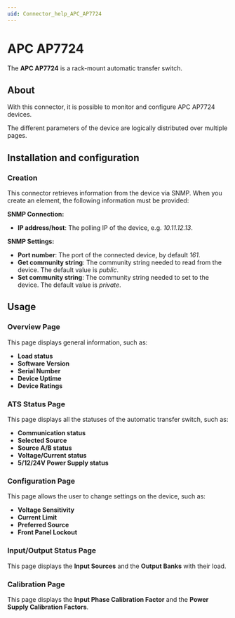 ```yaml
---
uid: Connector_help_APC_AP7724
---
```


# APC AP7724

The **APC AP7724** is a rack-mount automatic transfer switch.

## About

With this connector, it is possible to monitor and configure APC AP7724 devices.

The different parameters of the device are logically distributed over multiple pages.

## Installation and configuration

### Creation

This connector retrieves information from the device via SNMP. When you create an element, the following information must be provided:

**SNMP Connection:**

- **IP address/host**: The polling IP of the device, e.g. *10.11.12.13*.

**SNMP Settings:**

- **Port number**: The port of the connected device, by default *161*.
- **Get community string**: The community string needed to read from the device. The default value is *public*.
- **Set community string**: The community string needed to set to the device. The default value is *private*.

## Usage

### Overview Page

This page displays general information, such as:

- **Load status**
- **Software Version**
- **Serial Number**
- **Device Uptime**
- **Device Ratings**

### ATS Status Page

This page displays all the statuses of the automatic transfer switch, such as:

- **Communication status**
- **Selected Source**
- **Source A/B status**
- **Voltage/Current status**
- **5/12/24V Power Supply status**

### Configuration Page

This page allows the user to change settings on the device, such as:

- **Voltage Sensitivity**
- **Current Limit**
- **Preferred Source**
- **Front Panel Lockout**

### Input/Output Status Page

This page displays the **Input Sources** and the **Output Banks** with their load.

### Calibration Page

This page displays the **Input Phase Calibration Factor** and the **Power Supply Calibration Factors**.
